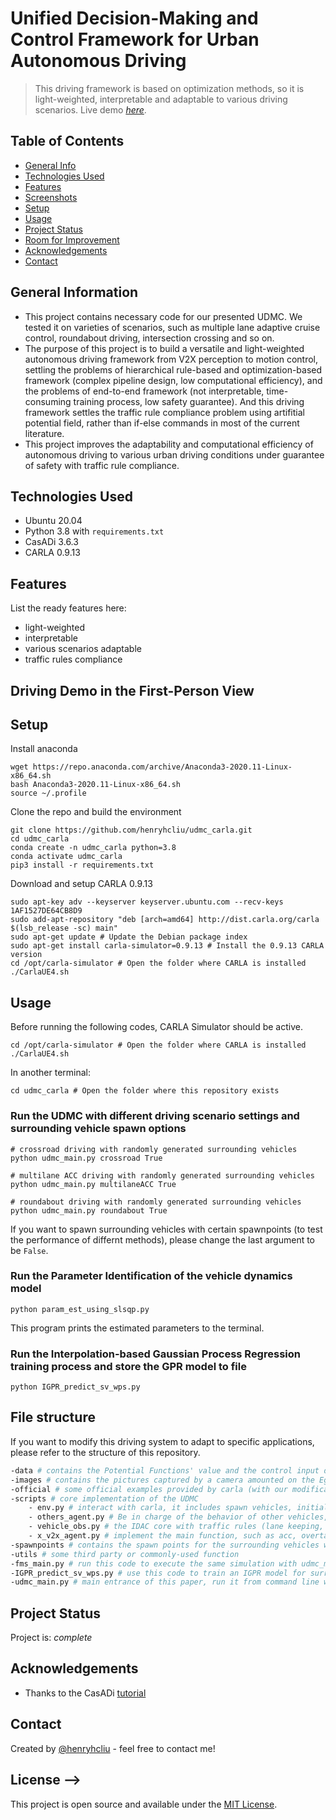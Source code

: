 # Unified Decision-Making and Control Framework for Urban Autonomous Driving
> This driving framework is based on optimization methods, so it is light-weighted, interpretable and adaptable to various driving scenarios.
> Live demo [_here_](https://youtu.be/Jn2BrnhnCoU). <!-- If you have the project hosted somewhere, include the link here. -->

## Table of Contents
* [General Info](#general-information)
* [Technologies Used](#technologies-used)
* [Features](#features)
* [Screenshots](#screenshots)
* [Setup](#setup)
* [Usage](#usage)
* [Project Status](#project-status)
* [Room for Improvement](#room-for-improvement)
* [Acknowledgements](#acknowledgements)
* [Contact](#contact)
<!-- * [License](#license) -->


## General Information
- This project contains necessary code for our presented UDMC. We tested it on varieties of scenarios, such as multiple lane adaptive cruise control, roundabout driving, intersection crossing and so on.
- The purpose of this project is to build a versatile and light-weighted autonomous driving framework from V2X perception to motion control, settling the problems of hierarchical rule-based and optimization-based framework (complex pipeline design, low computational efficiency), and the problems of end-to-end framework (not interpretable, time-consuming training process, low safety guarantee). And this driving framework settles the traffic rule compliance problem using artifitial potential field, rather than if-else commands in most of the current literature.
- This project improves the adaptability and computational efficiency of autonomous driving to various urban driving conditions under guarantee of safety with traffic rule compliance.
<!-- You don't have to answer all the questions - just the ones relevant to your project. -->


## Technologies Used
- Ubuntu 20.04
- Python 3.8 with `requirements.txt`
- CasADi 3.6.3
- CARLA 0.9.13


## Features
List the ready features here:
- light-weighted
- interpretable
- various scenarios adaptable
- traffic rules compliance


## Driving Demo in the First-Person View



## Setup
Install anaconda
```Shell
wget https://repo.anaconda.com/archive/Anaconda3-2020.11-Linux-x86_64.sh
bash Anaconda3-2020.11-Linux-x86_64.sh
source ~/.profile
```

Clone the repo and build the environment
```Shell
git clone https://github.com/henryhcliu/udmc_carla.git
cd udmc_carla
conda create -n udmc_carla python=3.8
conda activate udmc_carla
pip3 install -r requirements.txt
```

Download and setup CARLA 0.9.13
```Shell
sudo apt-key adv --keyserver keyserver.ubuntu.com --recv-keys 1AF1527DE64CB8D9
sudo add-apt-repository "deb [arch=amd64] http://dist.carla.org/carla $(lsb_release -sc) main"
sudo apt-get update # Update the Debian package index
sudo apt-get install carla-simulator=0.9.13 # Install the 0.9.13 CARLA version
cd /opt/carla-simulator # Open the folder where CARLA is installed
./CarlaUE4.sh
```

## Usage
Before running the following codes, CARLA Simulator should be active.
```Shell
cd /opt/carla-simulator # Open the folder where CARLA is installed
./CarlaUE4.sh
```
In another terminal:
```Shell
cd udmc_carla # Open the folder where this repository exists
```
### Run the UDMC with different driving scenario settings and surrounding vehicle spawn options
```Shell 
# crossroad driving with randomly generated surrounding vehicles
python udmc_main.py crossroad True

# multilane ACC driving with randomly generated surrounding vehicles
python udmc_main.py multilaneACC True

# roundabout driving with randomly generated surrounding vehicles
python udmc_main.py roundabout True
```
If you want to spawn surrounding vehicles with certain spawnpoints (to test the performance of differnt methods), please change the last argument to be `False`.
### Run the Parameter Identification of the vehicle dynamics model
```Shell
python param_est_using_slsqp.py
```
This program prints the estimated parameters to the terminal.
### Run the Interpolation-based Gaussian Process Regression training process and store the GPR model to file
```Shell
python IGPR_predict_sv_wps.py
```

## File structure
If you want to modify this driving system to adapt to specific applications, please refer to the structure of this repository.
```bash
-data # contains the Potential Functions' value and the control input during autonomous driving
-images # contains the pictures captured by a camera amounted on the Ego Vehicle with T_s time step
-official # some official examples provided by carla (with our modification)
-scripts # core implementation of the UDMC
    - env.py # interact with carla, it includes spawn vehicles, initial visualization and carla environment, etc.
    - others_agent.py # Be in charge of the behavior of other vehicles, like following the lane and change lane
    - vehicle_obs.py # the IDAC core with traffic rules (lane keeping, not running to solid lane markings, not running a red light, etc)
    - x_v2x_agent.py # implement the main function, such as acc, overtaking and parking
-spawnpoints # contains the spawn points for the surrounding vehicles when not using `random_spawn` mode
-utils # some third party or commonly-used function
-fms_main.py # run this code to execute the same simulation with udmc_main.py, but the Ego Vehicle uses Finite State Machine to control its motion
-IGPR_predict_sv_wps.py # use this code to train an IGPR model for surrounding vehicles' motion from 15 pieces of history state record to 10 pieces of future state prediction.
-udmc_main.py # main entrance of this paper, run it from command line with a augment (crossroad, multilaneACC, roundabout,...), before that you need to launch CarlaUE4 following the instruction above.
```

## Project Status
Project is: _complete_ 


## Acknowledgements
- Thanks to the CasADi [tutorial](https://web.casadi.org/docs/#nonlinear-programming)


## Contact
Created by [@henryhcliu](https://www.linkedin.com/in/haichaoliu) - feel free to contact me!


<!-- Optional -->
## License -->
This project is open source and available under the [MIT License](https://opensource.org/license/mit/).

<!-- You don't have to include all sections - just the one's relevant to your project -->
